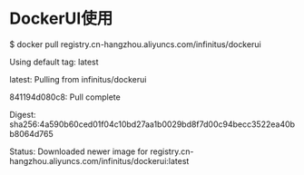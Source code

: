 # DockerUI使用

$ docker pull registry.cn-hangzhou.aliyuncs.com/infinitus/dockerui

Using default tag: latest

latest: Pulling from infinitus/dockerui

841194d080c8: Pull complete

Digest: sha256:4a590b60ced01f04c10bd27aa1b0029bd8f7d00c94becc3522ea40bb8064d765

Status: Downloaded newer image for registry.cn-hangzhou.aliyuncs.com/infinitus/dockerui:latest



